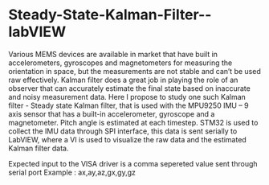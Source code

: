 # Steady-State-Kalman-Filter--labVIEW
Various MEMS devices are available in market that have built in accelerometers, gyroscopes  and magnetometers for measuring the orientation in space, but the measurements are not  stable and can’t be used raw effectively. Kalman filter does a great job in playing the role of  an observer that can accurately estimate the final state based on inaccurate and noisy  measurement data. Here I propose to study one such Kalman filter - Steady state Kalman  filter, that is used with the MPU9250 IMU – 9 axis sensor that has a built-in accelerometer,  gyroscope and a magnetometer. Pitch angle is estimated at each timestep. STM32 is used to  collect the IMU data through SPI interface, this data is sent serially to LabVIEW, where a VI  is used to visualize the raw data and the estimated Kalman filter data.


Expected input to the VISA driver is a comma sepereted value sent through serial port 
Example : ax,ay,az,gx,gy,gz
